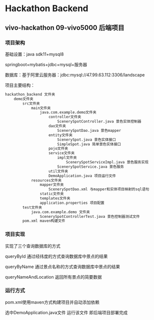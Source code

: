 # Hackathon Backend

## vivo-hackathon 09-vivo5000 后端项目

### 项目架构

基础设置：java sdk11+mysql8

springboot+mybatis+jdbc+mysql+服务器

数据库：基于阿里云服务器：jdbc:mysql://47.99.63.112:3306/landscape

项目主要结构：

```txt
hackathon_backend 文件夹
    demo文件夹
        src文件夹
            main文件夹
                java.com.example.demo文件夹
                    controller文件夹
                        ScenerySpotController.java 景色实体控制器
                    dao文件夹
                        ScenerySpotDao.java 景色mapper
                    entity文件夹
                        ScenerySpot.java 景色实体接口
                        SimpleSpot.java 简单景色实体接口
                    pojo文件夹
                    service文件夹
                        impl文件夹
                            ScenerySpotServiceImpl.java 景色服务实现
                        ScenerySpotService.java 景色服务 
                    util文件夹
                    DemoApplication.java 项目运行文件
            resources文件夹
                mapper文件夹
                    ScenerySpotDao.xml 与mapper和实体项目映射的sql语句
                static文件夹
                templates文件夹
                application.properties 项目配置
        test文件夹
            java.com.example.demo 文件夹
                ScenerySpotControllerTest.java 景色控制器测试文件
        pom.xml maven构建文件

```

### 项目实现

实现了三个查询数据库的方式

queryById 通过经纬度的方式查询数据库中景点的结果

queryByName 通过景点名称的方式查询数据库中景点的结果

queryNameAndLocation 返回所有景点的简要数据

### 运行方式

pom.xml使用maven方式构建项目并自动添加依赖

选中DemoApplication.java文件 运行该文件 即后端项目部署完成
